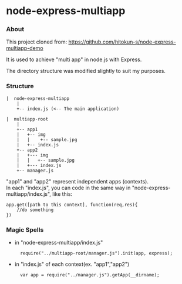 node-express-multiapp
=====================

### About
This project cloned from: https://github.com/hitokun-s/node-express-multiapp-demo

It is used to achieve "multi app" in node.js with Express.

The directory structure was modified slightly to suit my purposes. 

### Structure

    |  node-express-multiapp
        |
        +-- index.js (<-- The main application)  
    
    |  multiapp-root  
        |
        +-- app1  
        |   +-- img  
        |   |    +-- sample.jpg  
        |   +-- index.js  
        +-- app2  
        |   +--- img  
        |   |   +-- sample.jpg  
        |   +--- index.js  
        +-- manager.js  

"app1" and "app2" represent independent apps (contexts).  
In each "index.js", you can code in the same way in "node-express-multiapp/index.js", like this:

    app.get([path to this context], function(req,res){  
        //do something  
    })  

### Magic Spells

- in "node-express-multiapp/index.js" 

        require("../multiapp-root/manager.js").init(app, express);  
    
- in "index.js" of each context(ex. "app1","app2")  

        var app = require("../manager.js").getApp(__dirname);  
    
